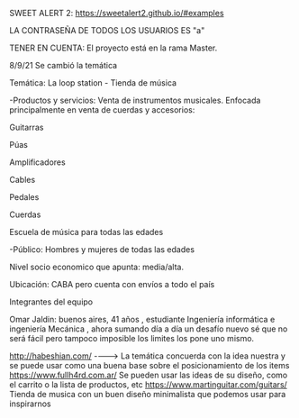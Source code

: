 SWEET ALERT 2: https://sweetalert2.github.io/#examples

LA CONTRASEÑA DE TODOS LOS USUARIOS ES "a"

TENER EN CUENTA: El proyecto está en la rama Master.

8/9/21 Se cambió la temática

Temática: La loop station - Tienda de música

-Productos y servicios: Venta de instrumentos musicales. Enfocada principalmente en venta de cuerdas y accesorios:

Guitarras

Púas

Amplificadores

Cables

Pedales

Cuerdas

Escuela de música para todas las edades

-Público: Hombres y mujeres de todas las edades

Nivel socio economico que apunta: media/alta.

Ubicación: CABA pero cuenta con envíos a todo el país

Integrantes del equipo

Omar Jaldin: buenos aires, 41 años , estudiante Ingeniería informática e ingeniería Mecánica , ahora sumando día a día un desafío nuevo sé que no será fácil pero tampoco imposible los limites los pone uno mismo.



http://habeshian.com/ ----> La temática concuerda con la idea nuestra y se puede usar como una buena base sobre el posicionamiento de los items
https://www.fullh4rd.com.ar/ Se pueden usar las ideas de su diseño, como el carrito o la lista de productos, etc
https://www.martinguitar.com/guitars/ Tienda de musica con un buen diseño minimalista que podemos usar para inspirarnos


